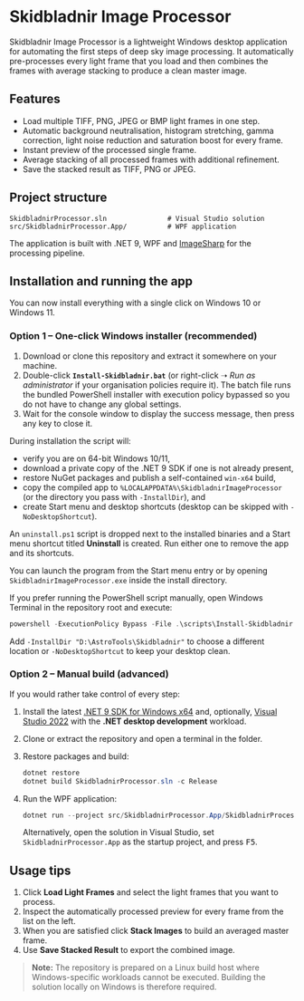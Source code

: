 # Skidbladnir Image Processor

Skidbladnir Image Processor is a lightweight Windows desktop application for automating the first steps of deep sky image processing.  It automatically pre-processes every light frame that you load and then combines the frames with average stacking to produce a clean master image.

## Features

- Load multiple TIFF, PNG, JPEG or BMP light frames in one step.
- Automatic background neutralisation, histogram stretching, gamma correction, light noise reduction and saturation boost for every frame.
- Instant preview of the processed single frame.
- Average stacking of all processed frames with additional refinement.
- Save the stacked result as TIFF, PNG or JPEG.

## Project structure

```
SkidbladnirProcessor.sln               # Visual Studio solution
src/SkidbladnirProcessor.App/          # WPF application
```

The application is built with .NET 9, WPF and [ImageSharp](https://github.com/SixLabors/ImageSharp) for the processing pipeline.

## Installation and running the app

You can now install everything with a single click on Windows 10 or Windows 11.

### Option 1 – One-click Windows installer (recommended)

1. Download or clone this repository and extract it somewhere on your machine.
2. Double-click **`Install-Skidbladnir.bat`** (or right-click ➝ *Run as administrator* if your organisation policies require it). The batch file runs the bundled PowerShell installer with execution policy bypassed so you do not have to change any global settings.
3. Wait for the console window to display the success message, then press any key to close it.

During installation the script will:

- verify you are on 64-bit Windows 10/11,
- download a private copy of the .NET 9 SDK if one is not already present,
- restore NuGet packages and publish a self-contained `win-x64` build,
- copy the compiled app to `%LOCALAPPDATA%\SkidbladnirImageProcessor` (or the directory you pass with `-InstallDir`), and
- create Start menu and desktop shortcuts (desktop can be skipped with `-NoDesktopShortcut`).

An `uninstall.ps1` script is dropped next to the installed binaries and a Start menu shortcut titled **Uninstall** is created. Run either one to remove the app and its shortcuts.

You can launch the program from the Start menu entry or by opening `SkidbladnirImageProcessor.exe` inside the install directory.

If you prefer running the PowerShell script manually, open Windows Terminal in the repository root and execute:

```powershell
powershell -ExecutionPolicy Bypass -File .\scripts\Install-Skidbladnir.ps1
```

Add `-InstallDir "D:\AstroTools\Skidbladnir"` to choose a different location or `-NoDesktopShortcut` to keep your desktop clean.

### Option 2 – Manual build (advanced)

If you would rather take control of every step:

1. Install the latest [.NET 9 SDK for Windows x64](https://dotnet.microsoft.com/en-us/download/dotnet/9.0) and, optionally, [Visual Studio 2022](https://visualstudio.microsoft.com/vs/) with the **.NET desktop development** workload.
2. Clone or extract the repository and open a terminal in the folder.
3. Restore packages and build:

   ```powershell
   dotnet restore
   dotnet build SkidbladnirProcessor.sln -c Release
   ```

4. Run the WPF application:

   ```powershell
   dotnet run --project src/SkidbladnirProcessor.App/SkidbladnirProcessor.App.csproj
   ```

   Alternatively, open the solution in Visual Studio, set `SkidbladnirProcessor.App` as the startup project, and press <kbd>F5</kbd>.

## Usage tips

1. Click **Load Light Frames** and select the light frames that you want to process.
2. Inspect the automatically processed preview for every frame from the list on the left.
3. When you are satisfied click **Stack Images** to build an averaged master frame.
4. Use **Save Stacked Result** to export the combined image.

> **Note:** The repository is prepared on a Linux build host where Windows-specific workloads cannot be executed.  Building the solution locally on Windows is therefore required.
